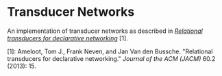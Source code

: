 # Transducer Networks
An implementation of transducer networks as described in [*Relational
transducers for declarative networking*][paper] [1].

\[1]: Ameloot, Tom J., Frank Neven, and Jan Van den Bussche. "Relational
transducers for declarative networking." *Journal of the ACM (JACM)* 60.2
(2013): 15.

[paper]: https://scholar.google.com/scholar?cluster=17698312205502058807
